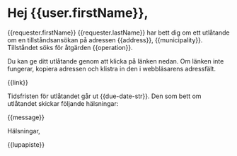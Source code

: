 # Hej {{user.firstName}},

{{requester.firstName}} {{requester.lastName}} har bett dig om ett utl&aring;tande om en tillst&aring;ndsans&ouml;kan p&aring; adressen {{address}}, {{municipality}}. Tillst&aring;ndet s&ouml;ks f&ouml;r &aring;tg&auml;rden {{operation}}.

Du kan ge ditt utl&aring;tande genom att klicka p&aring; l&auml;nken nedan. Om l&auml;nken inte fungerar, kopiera adressen och klistra in den i webbl&auml;sarens adressf&auml;lt.

{{link}}

Tidsfristen f&ouml;r utl&aring;tandet g&aring;r ut {{due-date-str}}. Den som bett om utl&aring;tandet skickar f&ouml;ljande h&auml;lsningar:

{{message}}

H&auml;lsningar,

{{lupapiste}}
